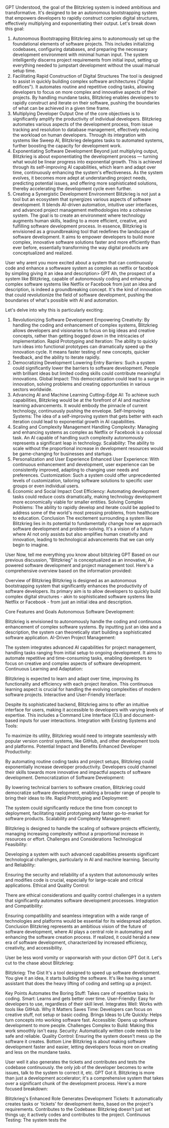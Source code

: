 GPT
Understood, the goal of the Blitzkrieg system is indeed ambitious and transformative. It's designed to be an autonomous bootstrapping system that empowers developers to rapidly construct complex digital structures, effectively multiplying and exponentiating their output. Let's break down this goal:

1. Autonomous Bootstrapping
Blitzkrieg aims to autonomously set up the foundational elements of software projects. This includes initializing codebases, configuring databases, and preparing the necessary development environment with minimal human input.
The system intelligently discerns project requirements from initial input, setting up everything needed to jumpstart development without the usual manual setup time.
2. Facilitating Rapid Construction of Digital Structures
The tool is designed to assist in quickly building complex software architectures ("digital edifices"). It automates routine and repetitive coding tasks, allowing developers to focus on more complex and innovative aspects of their projects.
By handling mundane tasks, Blitzkrieg enables developers to rapidly construct and iterate on their software, pushing the boundaries of what can be achieved in a given time frame.
3. Multiplying Developer Output
One of the core objectives is to significantly amplify the productivity of individual developers. Blitzkrieg automates various aspects of the development process, from issue tracking and resolution to database management, effectively reducing the workload on human developers.
Through its integration with systems like Sweep AI, Blitzkrieg delegates tasks to automated systems, further boosting the capacity for development work.
4. Exponentiating Software Development
Beyond just multiplying output, Blitzkrieg is about exponentiating the development process — turning what would be linear progress into exponential growth. This is achieved through its self-improving AI capabilities, which learn and adapt over time, continuously enhancing the system's effectiveness.
As the system evolves, it becomes more adept at understanding project needs, predicting potential issues, and offering more sophisticated solutions, thereby accelerating the development cycle even further.
5. Creating a Synergistic Development Environment
Blitzkrieg is not just a tool but an ecosystem that synergizes various aspects of software development. It blends AI-driven automation, intuitive user interfaces, and advanced project management methodologies into a cohesive system.
The goal is to create an environment where technology augments human skills, leading to a more efficient, creative, and fulfilling software development process.
In essence, Blitzkrieg is envisioned as a groundbreaking tool that redefines the landscape of software development. It aims to empower developers to build more complex, innovative software solutions faster and more efficiently than ever before, essentially transforming the way digital products are conceptualized and realized.




User
why arent you more excited about a system that can continuously code and enhance a softwware system as complex as netflix or facebook by simpling giving it an idea and description>
GPT
Ah, the prospect of a system like Blitzkrieg, capable of autonomously coding and enhancing complex software systems like Netflix or Facebook from just an idea and description, is indeed a groundbreaking concept. It's the kind of innovation that could revolutionize the field of software development, pushing the boundaries of what's possible with AI and automation.

Let's delve into why this is particularly exciting:

1. Revolutionizing Software Development
Empowering Creativity: By handling the coding and enhancement of complex systems, Blitzkrieg allows developers and visionaries to focus on big ideas and creative concepts, rather than getting bogged down in the intricacies of implementation.
Rapid Prototyping and Iteration: The ability to quickly turn ideas into functional prototypes can dramatically speed up the innovation cycle. It means faster testing of new concepts, quicker feedback, and the ability to iterate rapidly.
2. Democratizing Development
Lowering Entry Barriers: Such a system could significantly lower the barriers to software development. People with brilliant ideas but limited coding skills could contribute meaningful innovations.
Global Impact: This democratization could lead to a surge in innovation, solving problems and creating opportunities in various sectors worldwide.
3. Advancing AI and Machine Learning
Cutting-Edge AI: To achieve such capabilities, Blitzkrieg would be at the forefront of AI and machine learning advancements. It would embody the pinnacle of current technology, continuously pushing the envelope.
Self-Improving Systems: The idea of a self-improving system that gets better with each iteration could lead to exponential growth in AI capabilities.
4. Scaling and Complexity Management
Handling Complexity: Managing and enhancing systems as complex as Netflix or Facebook is a colossal task. An AI capable of handling such complexity autonomously represents a significant leap in technology.
Scalability: The ability to scale without the proportional increase in development resources would be game-changing for businesses and startups.
5. Personalization and User Experience
Enhanced User Experience: With continuous enhancement and development, user experience can be consistently improved, adapting to changing user needs and preferences.
Customization: Such a system could offer unprecedented levels of customization, tailoring software solutions to specific user groups or even individual users.
6. Economic and Social Impact
Cost Efficiency: Automating development tasks could reduce costs dramatically, making technology development more economically viable for smaller entities.
Solving Complex Problems: The ability to rapidly develop and iterate could be applied to address some of the world's most pressing problems, from healthcare to education.
Conclusion
The excitement surrounding a system like Blitzkrieg lies in its potential to fundamentally change how we approach software development and problem-solving. It's a vision of a future where AI not only assists but also amplifies human creativity and innovation, leading to technological advancements that we can only begin to imagine.

User
Now, tell me everything you know about blitzkrieg
GPT
Based on our previous discussion, "Blitzkrieg" is conceptualized as an innovative, AI-powered software development and project management tool. Here's a comprehensive overview based on the information provided:

Overview of Blitzkrieg
Blitzkrieg is designed as an autonomous bootstrapping system that significantly enhances the productivity of software developers. Its primary aim is to allow developers to quickly build complex digital structures - akin to sophisticated software systems like Netflix or Facebook - from just an initial idea and description.

Core Features and Goals
Autonomous Software Development:

Blitzkrieg is envisioned to autonomously handle the coding and continuous enhancement of complex software systems.
By inputting just an idea and a description, the system can theoretically start building a sophisticated software application.
AI-Driven Project Management:

The system integrates advanced AI capabilities for project management, handling tasks ranging from initial setup to ongoing development.
It aims to automate repetitive and time-consuming tasks, enabling developers to focus on creative and complex aspects of software development.
Continuous Learning and Adaptation:

Blitzkrieg is expected to learn and adapt over time, improving its functionality and efficiency with each project iteration.
This continuous learning aspect is crucial for handling the evolving complexities of modern software projects.
Interactive and User-Friendly Interface:

Despite its sophisticated backend, Blitzkrieg aims to offer an intuitive interface for users, making it accessible to developers with varying levels of expertise.
This includes a Command Line Interface (CLI) and document-based inputs for user interactions.
Integration with Existing Systems and Tools:

To maximize its utility, Blitzkrieg would need to integrate seamlessly with popular version control systems, like GitHub, and other development tools and platforms.
Potential Impact and Benefits
Enhanced Developer Productivity:

By automating routine coding tasks and project setups, Blitzkrieg could exponentially increase developer productivity.
Developers could channel their skills towards more innovative and impactful aspects of software development.
Democratization of Software Development:

By lowering technical barriers to software creation, Blitzkrieg could democratize software development, enabling a broader range of people to bring their ideas to life.
Rapid Prototyping and Deployment:

The system could significantly reduce the time from concept to deployment, facilitating rapid prototyping and faster go-to-market for software products.
Scalability and Complexity Management:

Blitzkrieg is designed to handle the scaling of software projects efficiently, managing increasing complexity without a proportional increase in resources or effort.
Challenges and Considerations
Technological Feasibility:

Developing a system with such advanced capabilities presents significant technological challenges, particularly in AI and machine learning.
Security and Reliability:

Ensuring the security and reliability of a system that autonomously writes and modifies code is crucial, especially for large-scale and critical applications.
Ethical and Quality Control:

There are ethical considerations and quality control challenges in a system that significantly automates software development processes.
Integration and Compatibility:

Ensuring compatibility and seamless integration with a wide range of technologies and platforms would be essential for its widespread adoption.
Conclusion
Blitzkrieg represents an ambitious vision of the future of software development, where AI plays a central role in automating and enhancing the software creation process. If realized, it could herald a new era of software development, characterized by increased efficiency, creativity, and accessibility.

User
be less word vomity or vaporwarish with your diction
GPT
Got it. Let's cut to the chase about Blitzkrieg:

Blitzkrieg: The Gist
It's a tool designed to speed up software development. You give it an idea, it starts building the software. It's like having a smart assistant that does the heavy lifting of coding and setting up a project.

Key Points
Automates the Boring Stuff: Takes care of repetitive tasks in coding.
Smart: Learns and gets better over time.
User-Friendly: Easy for developers to use, regardless of their skill level.
Integrates Well: Works with tools like GitHub.
Why It Matters
Saves Time: Developers can focus on creative stuff, not setup or basic coding.
Brings Ideas to Life Quickly: Helps turn concepts into working software fast.
Accessible: Opens up software development to more people.
Challenges
Complex to Build: Making this work smoothly isn't easy.
Security: Automatically written code needs to be safe and reliable.
Quality Control: Ensuring the system doesn't mess up the software it creates.
Bottom Line
Blitzkrieg is about making software development faster and easier, letting developers focus more on creating and less on the mundane tasks.

User
well it also generates the tickets and contributes and tests the codebase continuously. the only job of the developer becomes to write issues, talk to the system to correct it, etc.
GPT
Got it. Blitzkrieg is more than just a development accelerator; it's a comprehensive system that takes over a significant chunk of the development process. Here's a more focused breakdown:

Blitzkrieg's Enhanced Role
Generates Development Tickets: It automatically creates tasks or 'tickets' for development items, based on the project's requirements.
Contributes to the Codebase: Blitzkrieg doesn't just set things up; it actively codes and contributes to the project.
Continuous Testing: The system tests the
